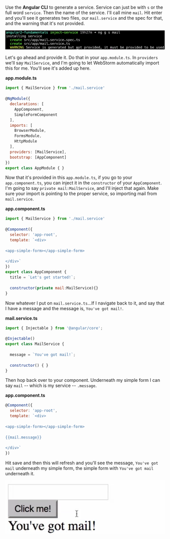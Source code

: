 Use the **Angular CLI** to generate a service. Service can just be with `s` or the full word `service`. Then the name of the service. I'll call mine `mail`. Hit enter and you'll see it generates two files, our `mail.service` and the spec for that, and the warning that it's not provided.

![angular cli](../images/angular-2-injecting-a-service-Angular-cli.png)

Let's go ahead and provide it. Do that in your `app.module.ts`. In `providers` we'll say `MailService`, and I'm going to let WebStorm automatically import this for me. You'll see it's added up here.

**app.module.ts**
``` javascript
import { MailService } from './mail.service'

@NgModule({
  declarations: [
    AppComponent,
    SimpleFormComponent
  ],
  imports: [
    BrowserModule,
    FormsModule,
    HttpModule
  ],
  providers: [MailService],
  bootstrap: [AppComponent]
})
export class AppModule { }
```
Now that it's provided in this `app.module.ts`, if you go to your `app.component.ts`, you can inject it in the `constructor` of your `AppComponent`. I'm going to say `private mail:MailService`, and I'll inject that again. Make sure your import is pointing to the proper service, so importing mail from `mail.service`.

**app.component.ts**
``` javascript
import { MailService } from './mail.service'

@Component({
  selector: 'app-root',
  template: `<div>

<app-simple-form></app-simple-form>

</div>`
})
export class AppComponent {
  title = `Let's get started!`;

  constructor(private mail:MailService){}
}
```
Now whatever I put on `mail.service.ts`...If I navigate back to it, and say that I have a message and the message is, `You've got mail!`. 

**mail.service.ts**
``` javascript
import { Injectable } from '@angular/core';

@Injectable()
export class MailService {
  
  message = `You've got mail!`;

  constructor() { }
}
```
Then hop back over to your component. Underneath my simple form I can say `mail` -- which is my service -- `.message`. 

**app.component.ts**
``` javascript
@Component({
  selector: 'app-root',
  template: `<div>

<app-simple-form></app-simple-form>

{{mail.message}}

</div>`
})
```
Hit save and then this will refresh and you'll see the message, `You've got mail` underneath my simple form, the simple form with `You've got mail` underneath it.

![You've got mail](../images/angular-2-injecting-a-service-youve-got-mail.png)